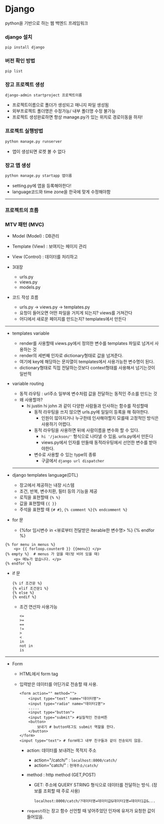# Django

python을 기반으로 하는 웹 백엔드 프레임워크

### django 설치

```bash
pip install django
```

### 버전 확인 방법

```bash
pip list
```

### 장고 프로젝트 생성

```bash
django-admin startproject 프로젝트이름
```

* 프로젝트이름으로 폴더가 생성되고 매니지 파일 생성됨
* 외부프로젝트 폴더명은 수정가능/ 내부 폴더명 수정 불가능
* 프로젝트 생성완료하면 항상 manage.py가 있는 위치로 경로이동을 하자!

### 프로젝트 실행방법

```bash
python manage.py runserver
```

* 앱이 생성되면 로켓 볼 수 없다



### 장고 앱 생성

```bash
python manage.py startapp 앱이름
```

* setting.py에 앱을 등록해야한다!
* language코드와 time zone을 한국에 맞게 수정해야함



---

### 프로젝트의 흐름

### MTV 패턴 (MVC)

* Model (Model) : DB관리
* Template (View) : 보여지는 페이지 관리
* View (Control) : 데이터를 처리하고 



* 3대장
  * urls.py
  * views.py
  * models.py
* 코드 작성 흐름
  * urls.py -> views.py -> templates.py
  * 요청이 들어오면 어떤 파일을 거치게 되는지? views를 거쳐간다
  * 어디에서 새로운 페이지를 만드는지? templates에서 만든다



---

* templates variable

  * render를 사용할때 views.py에서 정의한 변수를 templates 파일로 넘겨서 사용하는 것
  * render의 세번째 인자로 dictionary형태로 값을 넘겨준다.
  * 여기에 key에 해당하는 문자열이 templates에서 사용가능한 변수명이 된다.
  * dictionary형태로 직접 전달하는것보다 context형태를 사용해서 넘기는것이 일반적

* variable routing

  * 동적 라우팅 : url주소 일부에 변수처럼 값을 전달하는 동적인 주소를 만드는 것 
  * 왜 사용할까?
    * hi justin hi john 과 같이 다양한 사람들과 인사하는 함수를 작성할때
      * 동적 라우팅을 쓰지 않으면 urls.py에 일일이 등록을 해 줘야한다. 
        * 인원이 많아지거나 누구한테 인사해야할지 모를때 고정적인 방식은 사용하기 어렵다. 
      * 동적 라우팅을 사용하면 뒤에 사람이름을 변수화 할 수 있다. 
        * `hi '/jackson/'` 형식으로 나타낼 수 있음. urls.py에서 만든다
        * views.py에서 인자를 만들때 동적라우팅에서 선언한 변수를 받아야한다. 
      * 변수로 사용할 수 있는 type의 종류
        * 구글에서 `django url dispatcher`

  ---

* django templates language(DTL)

  * 장고에서 제공하는 내장 시스템
  * 조건, 반복, 변수치환, 필터 등의 기능을 제공 
  * 로직을 표현할때 `{% %}`
  * 값을 표현할때 `{{ }}`
  * 주석을 표현할 때 `{# #}`, `{% comment %}{% endcomment %}`



* for 문
  * {%for 임시변수 in <뷰로부터 전달받은 iterable한 변수명> %} {% endfor %}



```django
{% for menu in menus %}
    <p> {{ forloop.counter0 }} {{menu}} </p>
{% empty %}  # menus 가 없을 때(텅 비어 있을 때)
    <p> 메뉴가 없습니다. </p>
{% endfor %}
```

* if 문 

  ```django
  {% if 조건문 %}
  {% elif 조건문1 %}
  {% else %}
  {% endif %}
  ```

  * 조건 연산자 사용가능

    ```
    <=
    >=
    ==
    !=
    >
    <
    in
    not in
    is
    ```

-----

* Form

  * HTML에서 form tag

  * 입력받은 데이터를 어딘가로 전송할 때 사용.

    ```django
    <form action="" method="">
        <input type="text" name="데이터명">
        <input type="radio" name="데이터1명">
        .....
        <input type="button">
        <input type="submit"> #실질적인 전송버튼
        <button>
            보내기 # button태그도 submit 역할을 한다.
        </button>
    </form>
    <input type="text"> # form태그 내부 친구들과 같이 전송되지 않음.
    ```

    * action: 데이터를 보내려는 목적지 주소

      *  action="/catch/" : `localhost:8000/catch/`
      * action="catch/" : `현재주소/catch/`

    * method : http method (GET,POST)

      * GET: 주소에 QUERY STRING 형식으로 데이터를 전달하는 방식. (정보를 조회할 때 주로 사용)

        `localhost:8000/catch/?데이터명=데이터값&데이터1명=데이터1값&...`

    * `request`라는 장고 함수 선언할 때 넣어주었던 인자에 유저가 요청한 값이 들어있음.